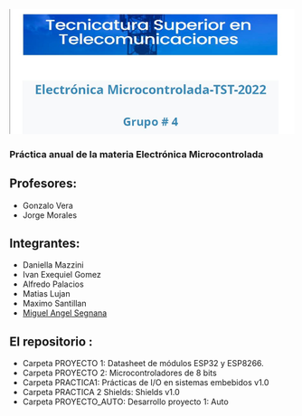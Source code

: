 ![Image text](https://github.com/EMTSTISPC/Grupo4/blob/1ef0de1b33f0af2e8d371f2b9fe5b0307f323c6a/Logo.jpg)

### Práctica anual de la materia Electrónica Microcontrolada

## Profesores:

- Gonzalo Vera
- Jorge Morales

## Integrantes:

-	Daniella Mazzini 
-	Ivan Exequiel Gomez
-	Alfredo Palacios
-	Matias Lujan
-	Maximo Santillan
- [Miguel Angel Segnana](https://github.com/guelo2019 "guelo2019 - Github - TST")


## El repositorio :

 * Carpeta PROYECTO 1: Datasheet de módulos ESP32 y ESP8266.  
 * Carpeta PROYECTO 2: Microcontroladores de 8 bits
 * Carpeta PRACTICA1: Prácticas de I/O en sistemas embebidos v1.0
 * Carpeta PRACTICA 2 Shields: Shields v1.0
 * Carpeta PROYECTO_AUTO: Desarrollo proyecto 1: Auto
